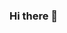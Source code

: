 ### Hi there 👋

<!--
**saritha9412/saritha9412** is a ✨ _special_ ✨ repository because its `README.md` (this file) appears on your GitHub profile.

Hi Developers 👋




